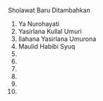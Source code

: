 Sholawat Baru Ditambahkan
1. Ya Nurohayati
2. Yasirlana Kullal Umuri
3. Ilahana Yasirlana Umurona
4. Maulid Habibi Syuq
5. 
6. 
7. 
8. 
9. 
10. 

